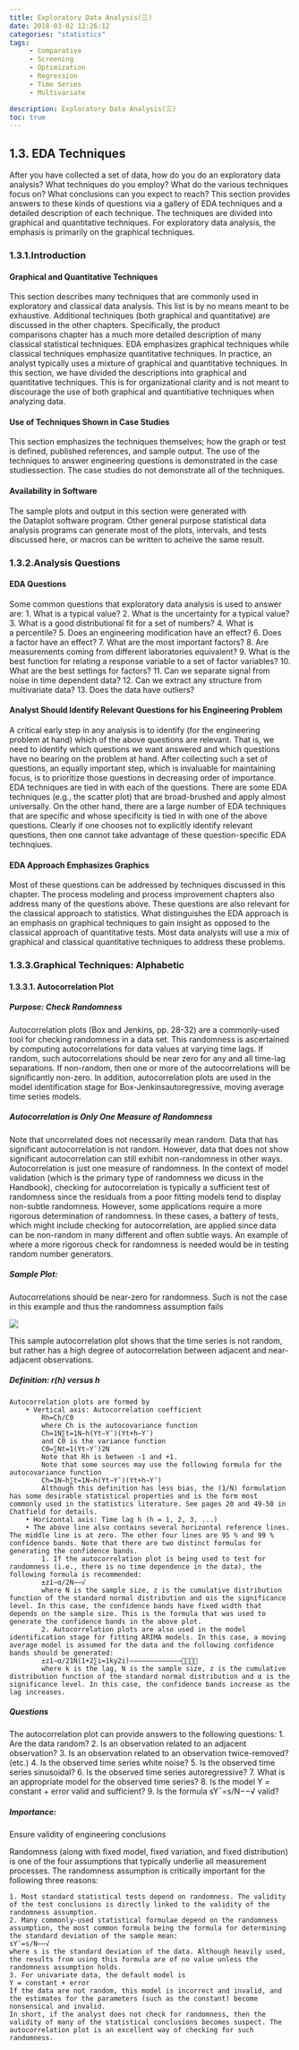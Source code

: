 ```yaml
---
title: Exploratory Data Analysis(三)
date: 2018-03-02 12:26:12
categories: "statistics"
tags:
     - Comparative
     - Screening
     - Optimization
     - Regression
     - Time Series
     - Multivariate

description: Exploratory Data Analysis(三)
toc: true
---
```

## 1.3. EDA Techniques
After you have collected a set of data, how do you do an exploratory data analysis? What techniques do you employ? What do the various techniques focus on? What conclusions can you expect to reach?
This section provides answers to these kinds of questions via a gallery of EDA techniques and a detailed description of each technique. The techniques are divided into graphical and quantitative techniques. For exploratory data analysis, the emphasis is primarily on the graphical techniques.
### 1.3.1.Introduction
#### Graphical and Quantitative Techniques
This section describes many techniques that are commonly used in exploratory and classical data analysis. This list is by no means meant to be exhaustive. Additional techniques (both graphical and quantitative) are discussed in the other chapters. Specifically, the product comparisons chapter has a much more detailed description of many classical statistical techniques.
EDA emphasizes graphical techniques while classical techniques emphasize quantitative techniques. In practice, an analyst typically uses a mixture of graphical and quantitative techniques. In this section, we have divided the descriptions into graphical and quantitative techniques. This is for organizational clarity and is not meant to discourage the use of both graphical and quantitiative techniques when analyzing data.

#### Use of Techniques Shown in Case Studies
This section emphasizes the techniques themselves; how the graph or test is defined, published references, and sample output. The use of the techniques to answer engineering questions is demonstrated in the case studiessection. The case studies do not demonstrate all of the techniques.

#### Availability in Software
The sample plots and output in this section were generated with the Dataplot software program. Other general purpose statistical data analysis programs can generate most of the plots, intervals, and tests discussed here, or macros can be written to acheive the same result.

### 1.3.2.Analysis Questions
#### EDA Questions
Some common questions that exploratory data analysis is used to answer are:
	1. What is a typical value?
	2. What is the uncertainty for a typical value?
	3. What is a good distributional fit for a set of numbers?
	4. What is a percentile?
	5. Does an engineering modification have an effect?
	6. Does a factor have an effect?
	7. What are the most important factors?
	8. Are measurements coming from different laboratories equivalent?
	9. What is the best function for relating a response variable to a set of factor variables?
	10. What are the best settings for factors?
	11. Can we separate signal from noise in time dependent data?
	12. Can we extract any structure from multivariate data?
	13. Does the data have outliers?

#### Analyst Should Identify Relevant Questions for his Engineering Problem
A critical early step in any analysis is to identify (for the engineering problem at hand) which of the above questions are relevant. That is, we need to identify which questions we want answered and which questions have no bearing on the problem at hand. After collecting such a set of questions, an equally important step, which is invaluable for maintaining focus, is to prioritize those questions in decreasing order of importance. EDA techniques are tied in with each of the questions. There are some EDA techniques (e.g., the scatter plot) that are broad-brushed and apply almost universally. On the other hand, there are a large number of EDA techniques that are specific and whose specificity is tied in with one of the above questions. Clearly if one chooses not to explicitly identify relevant questions, then one cannot take advantage of these question-specific EDA technqiues.

#### EDA Approach Emphasizes Graphics
Most of these questions can be addressed by techniques discussed in this chapter. The process modeling and process improvement chapters also address many of the questions above. These questions are also relevant for the classical approach to statistics. What distinguishes the EDA approach is an emphasis on graphical techniques to gain insight as opposed to the classical approach of quantitative tests. Most data analysts will use a mix of graphical and classical quantitative techniques to address these problems.

### 1.3.3.Graphical Techniques: Alphabetic
#### 1.3.3.1. Autocorrelation Plot
##### Purpose: Check Randomness
Autocorrelation plots (Box and Jenkins, pp. 28-32) are a commonly-used tool for checking randomness in a data set. This randomness is ascertained by computing autocorrelations for data values at varying time lags. If random, such autocorrelations should be near zero for any and all time-lag separations. If non-random, then one or more of the autocorrelations will be significantly non-zero.
In addition, autocorrelation plots are used in the model identification stage for Box-Jenkinsautoregressive, moving average time series models.

##### Autocorrelation is Only One Measure of Randomness
Note that uncorrelated does not necessarily mean random. Data that has significant autocorrelation is not random. However, data that does not show significant autocorrelation can still exhibit non-randomness in other ways. Autocorrelation is just one measure of randomness. In the context of model validation (which is the primary type of randomness we dicuss in the Handbook), checking for autocorrelation is typically a sufficient test of randomness since the residuals from a poor fitting models tend to display non-subtle randomness. However, some applications require a more rigorous determination of randomness. In these cases, a battery of tests, which might include checking for autocorrelation, are applied since data can be non-random in many different and often subtle ways.
An example of where a more rigorous check for randomness is needed would be in testing random number generators.

##### Sample Plot:
Autocorrelations should be near-zero for randomness. Such is not the case in this example and thus the randomness assumption fails

![](assets/EDA/autocop0.gif)

This sample autocorrelation plot shows that the time series is not random, but rather has a high degree of autocorrelation between adjacent and near-adjacent observations.
##### Definition: r(h) versus h
```
Autocorrelation plots are formed by
	• Vertical axis: Autocorrelation coefficient
        Rh=Ch/C0
        where Ch is the autocovariance function
        Ch=1N∑t=1N−h(Yt−Y¯)(Yt+h−Y¯)
        and C0 is the variance function
        C0=∑Nt=1(Yt−Y¯)2N
        Note that Rh is between -1 and +1.
        Note that some sources may use the following formula for the autocovariance function
        Ch=1N−h∑t=1N−h(Yt−Y¯)(Yt+h−Y¯)
        Although this definition has less bias, the (1/N) formulation has some desirable statistical properties and is the form most commonly used in the statistics literature. See pages 20 and 49-50 in Chatfield for details.
	• Horizontal axis: Time lag h (h = 1, 2, 3, ...)
	• The above line also contains several horizontal reference lines. The middle line is at zero. The other four lines are 95 % and 99 % confidence bands. Note that there are two distinct formulas for generating the confidence bands.
		1. If the autocorrelation plot is being used to test for randomness (i.e., there is no time dependence in the data), the following formula is recommended:
        ±z1−α/2N−−√
        where N is the sample size, z is the cumulative distribution function of the standard normal distribution and αis the significance level. In this case, the confidence bands have fixed width that depends on the sample size. This is the formula that was used to generate the confidence bands in the above plot.
		2. Autocorrelation plots are also used in the model identification stage for fitting ARIMA models. In this case, a moving average model is assumed for the data and the following confidence bands should be generated:
        ±z1−α/21N(1+2∑i=1ky2i)−−−−−−−−−−−−−⎷
        where k is the lag, N is the sample size, z is the cumulative distribution function of the standard normal distribution and α is the significance level. In this case, the confidence bands increase as the lag increases.
```
##### Questions
The autocorrelation plot can provide answers to the following questions:
	1. Are the data random?
	2. Is an observation related to an adjacent observation?
	3. Is an observation related to an observation twice-removed? (etc.)
	4. Is the observed time series white noise?
	5. Is the observed time series sinusoidal?
	6. Is the observed time series autoregressive?
	7. What is an appropriate model for the observed time series?
	8. Is the model
        Y = constant + error
        valid and sufficient?
	9. Is the formula
        sY¯=s/N−−√
        valid?
##### Importance: 
Ensure validity of engineering conclusions

Randomness (along with fixed model, fixed variation, and fixed distribution) is one of the four assumptions that typically underlie all measurement processes. The randomness assumption is critically important for the following three reasons:

	1. Most standard statistical tests depend on randomness. The validity of the test conclusions is directly linked to the validity of the randomness assumption.
	2. Many commonly-used statistical formulae depend on the randomness assumption, the most common formula being the formula for determining the standard deviation of the sample mean:
    sY¯=s/N−−√
    where s is the standard deviation of the data. Although heavily used, the results from using this formula are of no value unless the randomness assumption holds.
	3. For univariate data, the default model is
    Y = constant + error
    If the data are not random, this model is incorrect and invalid, and the estimates for the parameters (such as the constant) become nonsensical and invalid.
    In short, if the analyst does not check for randomness, then the validity of many of the statistical conclusions becomes suspect. The autocorrelation plot is an excellent way of checking for such randomness.
